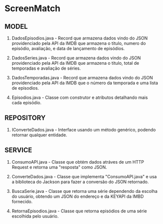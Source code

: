 # ScreenMatch

## MODEL

1. DadosEpisodios.java - Record que armazena dados vindo do JSON providenciado pela API da IMDB que armazena o titulo, numero do episódio, avaliação, e data de lançamento de episódios.
 

1. DadosSeries.java - Record que armazena dados vindo do JSON providenciado pela API da IMDB que armazena o titulo, total de temporadas e avaliação de séries.
   

1. DadosTemporadas.java - Record que armazena dados vindo do JSON providenciado pela API da IMDB que o número da temporada e uma lista de episodios.
   
   
1. Episodios.java - Classe com construtor e atributos detalhando mais cada episódio.
   

## REPOSITORY

  1. IConverteDados.java - Interface usando um método genérico, podendo retornar qualquer entidade.

## SERVICE

  1. ConsumoAPI.java - Classe que obtém dados atráves de um HTTP Request e retorna uma "resposta" como JSON.

  1. ConverteDados.java - Classe que implementa "ConsumoAPI.java" e usa a biblioteca do Jackson para fazer a conversão do JSON retornado.

  1. BuscaSerie.java - Classe que retorna uma série dependendo da escolha do usuário, obtendo um JSON do endereço e da KEYAPI da IMBD fornecido.

  1. RetornaEpisodios.java - Classe que retorna episódios de uma série escolhida pelo usuário. 
